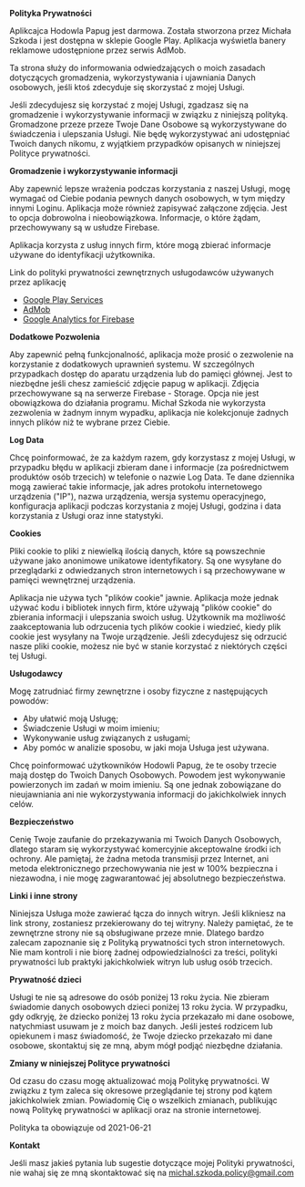 **Polityka Prywatności**

Aplikcajca Hodowla Papug jest darmowa. Została stworzona przez Michała Szkoda i jest dostępna w sklepie Google Play. Aplikacja wyświetla banery reklamowe udostępnione przez serwis AdMob.

Ta strona służy do informowania odwiedzających o moich zasadach dotyczących gromadzenia, wykorzystywania i ujawniania Danych osobowych, jeśli ktoś zdecyduje się skorzystać z mojej Usługi.

Jeśli zdecydujesz się korzystać z mojej Usługi, zgadzasz się na gromadzenie i wykorzystywanie informacji w związku z niniejszą polityką. Gromadzone przeze przeze Twoje Dane Osobowe są wykorzystywane do świadczenia i ulepszania Usługi. Nie będę wykorzystywać ani udostępniać Twoich danych nikomu, z wyjątkiem przypadków opisanych w niniejszej Polityce prywatności.

**Gromadzenie i wykorzystywanie informacji**

Aby zapewnić lepsze wrażenia podczas korzystania z naszej Usługi, mogę wymagać od Ciebie podania pewnych danych osobowych, w tym między innymi Loginu. Aplikacja może również zapisywać załączone zdjęcia. Jest to opcja dobrowolna i nieobowiązkowa. Informacje, o które żądam, przechowywany są w usłudze Firebase.

Aplikacja korzysta z usług innych firm, które mogą zbierać informacje używane do identyfikacji użytkownika.

Link do polityki prywatności zewnętrznych usługodawców używanych przez aplikację

*   [Google Play Services](https://www.google.com/policies/privacy/)
*   [AdMob](https://support.google.com/admob/answer/6128543?hl=en)
*   [Google Analytics for Firebase](https://firebase.google.com/policies/analytics)

**Dodatkowe Pozwolenia**

Aby zapewnić pełną funkcjonalność, aplikacja może prosić o zezwolenie na korzystanie z dodatkowych uprawnień systemu. W szczególnych przypadkach dostęp do aparatu urządzenia lub do pamięci głównej. Jest to niezbędne jeśli chesz zamieścić zdjęcie papug w aplikacji. Zdjęcia przechowywane są na serwerze Firebase - Storage. Opcja nie jest obowiązkowa do działania programu. Michał Szkoda nie wykorzysta zezwolenia w żadnym innym wypadku, aplikacja nie kolekcjonuje żadnych innych plików niż te wybrane przez Ciebie.

**Log Data**

Chcę poinformować, że za każdym razem, gdy korzystasz z mojej Usługi, w przypadku błędu w aplikacji zbieram dane i informacje (za pośrednictwem produktów osób trzecich) w telefonie o nazwie Log Data. Te dane dziennika mogą zawierać takie informacje, jak adres protokołu internetowego urządzenia ("IP"), nazwa urządzenia, wersja systemu operacyjnego, konfiguracja aplikacji podczas korzystania z mojej Usługi, godzina i data korzystania z Usługi oraz inne statystyki.

**Cookies**

Pliki cookie to pliki z niewielką ilością danych, które są powszechnie używane jako anonimowe unikatowe identyfikatory. Są one wysyłane do przeglądarki z odwiedzanych stron internetowych i są przechowywane w pamięci wewnętrznej urządzenia.

Aplikacja nie używa tych "plików cookie" jawnie. Aplikacja może jednak używać kodu i bibliotek innych firm, które używają "plików cookie" do zbierania informacji i ulepszania swoich usług. Użytkownik ma możliwość zaakceptowania lub odrzucenia tych plików cookie i wiedzieć, kiedy plik cookie jest wysyłany na Twoje urządzenie. Jeśli zdecydujesz się odrzucić nasze pliki cookie, możesz nie być w stanie korzystać z niektórych części tej Usługi.

**Usługodawcy**

Mogę zatrudniać firmy zewnętrzne i osoby fizyczne z następujących powodów:

* Aby ułatwić moją Usługę;
* Świadczenie Usługi w moim imieniu;
* Wykonywanie usług związanych z usługami; 
* Aby pomóc w analizie sposobu, w jaki moja Usługa jest używana.

Chcę poinformować użytkowników Hodowli Papug, że te osoby trzecie mają dostęp do Twoich Danych Osobowych. Powodem jest wykonywanie powierzonych im zadań w moim imieniu. Są one jednak zobowiązane do nieujawniania ani nie wykorzystywania informacji do jakichkolwiek innych celów.

**Bezpieczeństwo**

Cenię Twoje zaufanie do przekazywania mi Twoich Danych Osobowych, dlatego staram się wykorzystywać komercyjnie akceptowalne środki ich ochrony. Ale pamiętaj, że żadna metoda transmisji przez Internet, ani metoda elektronicznego przechowywania nie jest w 100% bezpieczna i niezawodna, i nie mogę zagwarantować jej absolutnego bezpieczeństwa.

**Linki i inne strony**

Niniejsza Usługa może zawierać łącza do innych witryn. Jeśli klikniesz na link strony, zostaniesz przekierowany do tej witryny. Należy pamiętać, że te zewnętrzne strony nie są obsługiwane przeze mnie. Dlatego bardzo zalecam zapoznanie się z Polityką prywatności tych stron internetowych. Nie mam kontroli i nie biorę żadnej odpowiedzialności za treści, polityki prywatności lub praktyki jakichkolwiek witryn lub usług osób trzecich.

**Prywatność dzieci**

Usługi te nie są adresowe do osób poniżej 13 roku życia. Nie zbieram świadomie danych osobowych dzieci poniżej 13 roku życia. W przypadku, gdy odkryję, że dziecko poniżej 13 roku życia przekazało mi dane osobowe, natychmiast usuwam je z moich baz danych. Jeśli jesteś rodzicem lub opiekunem i masz świadomość, że Twoje dziecko przekazało mi dane osobowe, skontaktuj się ze mną, abym mógł podjąć niezbędne działania.

**Zmiany w niniejszej Polityce prywatności**

Od czasu do czasu mogę aktualizować moją Politykę prywatności. W związku z tym zaleca się okresowe przeglądanie tej strony pod kątem jakichkolwiek zmian. Powiadomię Cię o wszelkich zmianach, publikując nową Politykę prywatności w aplikacji oraz na stronie internetowej.

Polityka ta obowiązuje od 2021-06-21

**Kontakt**

Jeśli masz jakieś pytania lub sugestie dotyczące mojej Polityki prywatności, nie wahaj się ze mną skontaktować się na <michal.szkoda.policy@gmail.com>

